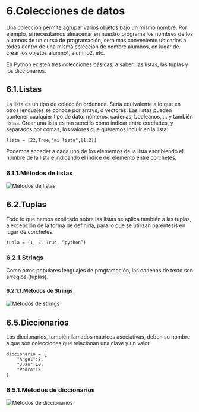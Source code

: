 # 6.Colecciones de datos

Una colección permite agrupar varios objetos bajo un mismo nombre. Por ejemplo, si necesitamos almacenar en nuestro programa los nombres de los alumnos de un curso de programación, será más conveniente ubicarlos a todos dentro de una misma colección de nombre alumnos, en lugar de crear los objetos alumno1, alumno2, etc.

En Python existen tres colecciones básicas, a saber: las listas, las tuplas y los diccionarios.

## 6.1.Listas

La lista es un tipo de colección ordenada. Sería equivalente a lo que en otros lenguajes se conoce por arrays, o vectores. Las listas pueden contener cualquier tipo de dato: números, cadenas, booleanos, ... y también listas. Crear una lista es tan sencillo como indicar entre corchetes, y separados por comas, los valores que queremos incluir en la lista:

```
lista = [22,True,"mi lista",[1,2]]
```

Podemos acceder a cada uno de los elementos de la lista escribiendo el nombre de la lista e indicando el índice del elemento entre corchetes.

### 6.1.1.Métodos de listas

![Métodos de listas](https://www.w3schools.com/python/python_lists_methods.asp)

## 6.2.Tuplas

Todo lo que hemos explicado sobre las listas se aplica también a las tuplas, a excepción de la forma de definirla, para lo que se utilizan paréntesis en lugar de corchetes.

```
tupla = (1, 2, True, “python”)
```

### 6.2.1.Strings

Como otros populares lenguajes de programación, las cadenas de texto son arreglos (tuplas).

#### 6.2.1.1.Métodos de Strings

![Métodos de strings](https://www.w3schools.com/python/python_ref_string.asp)

## 6.5.Diccionarios

Los diccionarios, también llamados matrices asociativas, deben su nombre a que son colecciones que relacionan una clave y un valor.

```
diccionario = {
    "Angel":8,
    "Juan":10,
    "Pedro":5
}
```
### 6.5.1.Métodos de diccionarios
![Métodos de diccionarios](https://www.w3schools.com/python/python_ref_dictionary.asp)